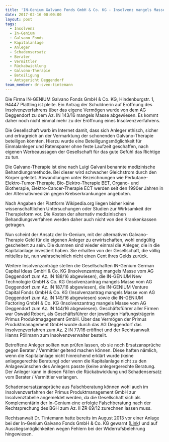 ```yaml
---
title: 'IN-Genium Galvano Fonds GmbH & Co. KG - Insolvenz mangels Masse nicht eröffnet'
date: 2017-02-16 00:00:00
layout: post
tags:
  - Insolvenz
  - In-Genium
  - Galvano Fonds
  - Kapitalanlage
  - Anleger
  - Schadensersatz
  - Berater
  - Vermittler
  - Rückabwicklung
  - Galvono-Therapie
  - Beteiligung
  - Amtsgericht Deggendorf
team_member: dr-sven-tintemann
---
```



Die Firma IN-GENIUM Galvano Fonds GmbH & Co. KG, Hindenburgstr. 1, 94447 Plattling ist pleite. Ein Antrag der Schuldnerin auf Er&ouml;ffnung des Insolvenzverfahrens &uuml;ber das eigene Verm&ouml;gen wurde von dem AG Deggendorf zu dem Az. IN 143/16 mangels Masse abgewiesen. Es kommt daher noch nicht einmal mehr zu der Er&ouml;ffnung eines Insolvenzverfahrens.

Die Gesellschaft warb im Internet damit, dass sich Anleger ethisch, sicher und ertragreich an der Vermarktung der schonenden Galvano-Therapie beteiligen k&ouml;nnten. Hierzu wurde eine Beteiligungsm&ouml;glichkeit f&uuml;r Einmalanleger und Ratensparer ohne feste Laufzeit geschaffen, nach eigenen Werbeaussagen der Gesellschaft f&uuml;r das gute Gef&uuml;hl das Richtige zu tun.

Die Galvano-Therapie ist eine nach Luigi Galvani benannte medizinische Behandlungsmethode. Bei dieser wird schwacher Gleichstrom durch den K&ouml;rper geleitet. Abwandlungen unter Bezeichnungen wie Perkutane-Elektro-Tumor-Therapie, Bio-Elektro-Therapie BET, Organo- und Biotherapie, Elektro-Cancer-Therapie ECT werden seit den 1990er Jahren in der Alternativmedizin gegen Krebserkrankungen angeboten.

Nach Angaben der Plattform Wikipedia.org liegen bisher keine wissenschaftlichen Untersuchungen oder Studien zur Wirksamkeit der Therapieform vor. Die Kosten der alternativ medizinischen Behandlungsverfahren werden daher auch nicht von den Krankenkassen getragen.

Nun scheint der Ansatz der In-Genium, mit der alternativen Galvano-Therapie Geld f&uuml;r die eigenen Anleger zu erwirtschaften, wohl endg&uuml;ltig gescheitert zu sein. Die dummen sind wieder einmal die Anleger, die in die Kapitalanlage investiert haben. Sie erhalten von der Gesellschaft, die v&ouml;llig mittellos ist, nun wahrscheinlich nicht einen Cent ihres Gelds zur&uuml;ck.

Weitere Insolvenzantr&auml;ge stellen die Gesellschaften IN-Genium German Capital Ideas GmbH & Co. KG (Insolvenzantrag mangels Masse vom AG Deggendorf zum Az. IN 188/16 abgewiesen), die IN-GENIUM New Technologie GmbH & Co. KG (Insolvenzantrag mangels Masse vom AG Deggendorf zum Az. IN 187/16 abgewiesen), die IN-GENIUM Venture Capital Fonds GmbH & Co. KG (Insolvenzantrag mangels Masse vom AG Deggendorf zum Az. IN 145/16 abgewiesen) sowie die IN-GENIUM Factoring GmbH & Co. KG (Insolvenzantrag mangels Masse vom AG Deggendorf zum Az. IN 144/16 abgewiesen). Gesch&auml;ftsf&uuml;hrer aller Firmen war Oswald Robert, als Gesch&auml;ftsf&uuml;hrer der jeweiligen Haftungstr&auml;gerin Primus Produktmagagement GmbH. &Uuml;ber das Verm&ouml;gen der Primus Produktmanagement GmbH wurde durch das AG Deggendorf das Insolvenzverfahren zum Az. 2 IN 77/16 er&ouml;ffnet und der Rechtsanwalt Hanns P&ouml;llmann zum Insolvenzverwalter bestellt.

Betroffene Anleger sollten nun pr&uuml;fen lassen, ob sie noch Ersatzanspr&uuml;che gegen Berater / Vermittler geltend machen k&ouml;nnen. Diese haften n&auml;mlich, wenn die Kapitalanlage nicht hinreichend erkl&auml;rt wurde (keine anlagegerechte Beratung) oder wenn die Kapitalanlage nicht zu den Anlagew&uuml;nschen des Anlegers passte (keine anlegergerechte Beratung. Der Anleger kann in diesen F&auml;llen die R&uuml;ckabwicklung und Schadensersatz vom Berater / Vermittler verlangen.

Schadensersatzanspr&uuml;che aus Falschberatung k&ouml;nnen wohl auch im Insolvenzverfahren der Primus Produktmanagement GmbH zur Insolvenztabelle angemeldet werden, da die Gesellschaft sich als Komplement&auml;rin der In-Genium eine erfolgte Falschberatung nach der Rechtsprechung des BGH zum Az. II ZR 69/12 zurechnen lassen muss.

Rechtsanwalt Dr. Tintemann hatte bereits im August 2013 vor einer Anlage bei der In-Genium Galvano Fonds GmbH & Co. KG gewarnt ([Link](http://tintemann.de/in-genium-galvano-fonds-gmbh-co-kg-fehlerhafte-widerrufsbelehrung-fuhrt-zur-ausstiegsmoglichkeit.html)) und auf Ausstiegsm&ouml;glichkeiten wegen Fehlern bei der Widerrufsbelehrung hingewiesen.